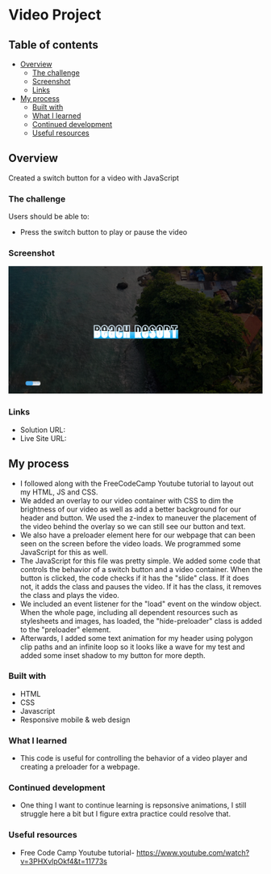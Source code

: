 # Video Project

## Table of contents

- [Overview](#overview)
  - [The challenge](#the-challenge)
  - [Screenshot](#screenshot)
  - [Links](#links)
- [My process](#my-process)
  - [Built with](#built-with)
  - [What I learned](#what-i-learned)
  - [Continued development](#continued-development)
  - [Useful resources](#useful-resources)


## Overview
Created a switch button for a video with JavaScript

### The challenge

Users should be able to:

-	Press the switch button to play or pause the video


### Screenshot

![](./screenshot.png)

### Links

- Solution URL: 
- Live Site URL: 

## My process
-	I followed along with the FreeCodeCamp Youtube tutorial to layout out my HTML, JS and CSS. 
- 	We added an overlay to our video container with CSS to dim the brightness of our video as well as add a better background for our header and button. We used the z-index to maneuver the placement of the video behind the overlay so we can still see our button and text.
-   We also have a preloader element here for our webpage that can been seen on the screen before the video loads. We programmed some JavaScript for this as well. 
-	The JavaScript for this file was pretty simple. We added some code that controls the behavior of a switch button and a video container. When the button is clicked, the code checks if it has the "slide" class. If it does not, it adds the class and pauses the video. If it has the class, it removes the class and plays the video.
-   We included an event listener for the "load" event on the window object. When the whole page, including all dependent resources such as stylesheets and images, has loaded, the "hide-preloader" class is added to the "preloader" element.
-   Afterwards, I added some text animation for my header using polygon clip paths and an infinite loop so it looks like a wave for my test and added some inset shadow to my button for more depth.  


### Built with

- HTML
- CSS 
- Javascript
- Responsive mobile & web design

### What I learned

-   This code is useful for controlling the behavior of a video player and creating a preloader for a webpage.

### Continued development
-	One thing I want to continue learning is repsonsive animations, I still struggle here a bit but I figure extra practice could resolve that. 


### Useful resources

- Free Code Camp Youtube tutorial- https://www.youtube.com/watch?v=3PHXvlpOkf4&t=11773s

